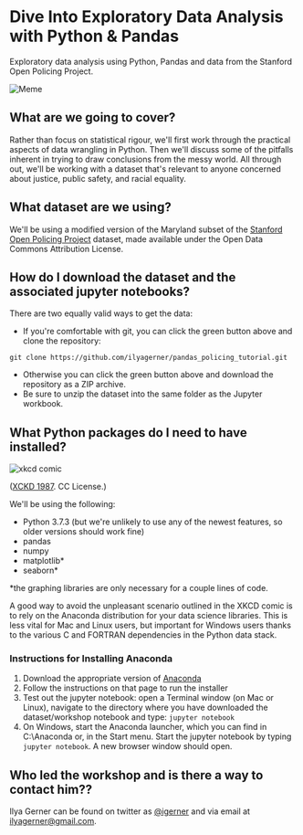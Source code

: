 # Dive Into Exploratory Data Analysis with Python & Pandas
Exploratory data analysis using Python, Pandas and data from the Stanford Open Policing Project.

![Meme](https://i.imgflip.com/2xhjll.jpg)

## What are we going to cover?
Rather than focus on statistical rigour, we'll first work through the practical aspects of data wrangling in Python. Then we'll discuss some of the pitfalls inherent in trying to draw conclusions from the messy world. All through out, we'll be working with a dataset that's relevant to anyone concerned about justice, public safety, and racial equality.

## What dataset are we using?
We'll be using a modified version of the Maryland subset of the [Stanford Open Policing Project](https://openpolicing.stanford.edu) dataset, made available under the Open Data Commons Attribution License.

## How do I download the dataset and the associated jupyter notebooks?
There are two equally valid ways to get the data:

- If you're comfortable with git, you can click the green button above and clone the repository:
```
git clone https://github.com/ilyagerner/pandas_policing_tutorial.git
```
- Otherwise you can click the green button above and download the repository as a ZIP archive.
- Be sure to unzip the dataset into the same folder as the Jupyter workbook.

## What Python packages do I need to have installed?
![xkcd comic](https://imgs.xkcd.com/comics/python_environment.png "The Python environmental protection agency wants to seal it in a cement chamber, with pictorial messages to future civilizations warning them about the danger of using sudo to install random Python packages.")

([XCKD 1987](https://xkcd.com/1987/). CC License.)

We'll be using the following:
- Python 3.7.3 (but we're unlikely to use any of the newest features, so older versions should work fine)
- pandas
- numpy
- matplotlib*
- seaborn*

*the graphing libraries are only necessary for a couple lines of code. 

A good way to avoid the unpleasant scenario outlined in the XKCD comic is to rely on the Anaconda distribution for your data science libraries. This is less vital for Mac and Linux users, but important for Windows users thanks to the various C and FORTRAN dependencies in the Python data stack.

### Instructions for Installing Anaconda
1. Download the appropriate version of [Anaconda](https://www.anaconda.com/distribution/#download-section)
2. Follow the instructions on that page to run the installer
3. Test out the jupyter notebook: open a Terminal window (on Mac or Linux), navigate to the directory where you have downloaded the dataset/workshop notebook and type:
`
jupyter notebook
`
3. On Windows, start the Anaconda launcher, which you can find in C:\Anaconda or, in the Start menu. Start the jupyter notebook by typing `jupyter notebook`. A new browser window should open.

## Who led the workshop and is there a way to contact him??
Ilya Gerner can be found on twitter as [@igerner](https://twitter.com/igerner) and via email at ilyagerner@gmail.com.
